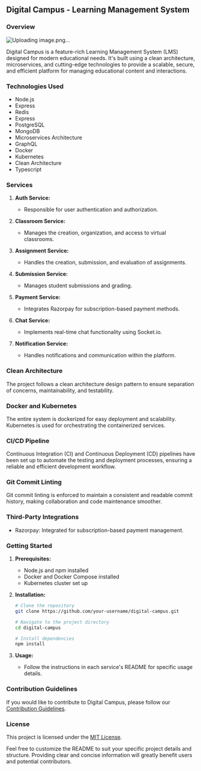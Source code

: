 ## Digital Campus - Learning Management System

### Overview
![Uploading image.png…]()

Digital Campus is a feature-rich Learning Management System (LMS) designed for modern educational needs. It's built using a clean architecture, microservices, and cutting-edge technologies to provide a scalable, secure, and efficient platform for managing educational content and interactions.

### Technologies Used

- Node.js
- Express
- Redis
- Express
- PostgreSQL
- MongoDB
- Microservices Architecture
- GraphQL
- Docker
- Kubernetes
- Clean Architecture
- Typescript

### Services

1. **Auth Service:**
   - Responsible for user authentication and authorization.

2. **Classroom Service:**
   - Manages the creation, organization, and access to virtual classrooms.

3. **Assignment Service:**
   - Handles the creation, submission, and evaluation of assignments.

4. **Submission Service:**
   - Manages student submissions and grading.

5. **Payment Service:**
   - Integrates Razorpay for subscription-based payment methods.

6. **Chat Service:**
   - Implements real-time chat functionality using Socket.io.

7. **Notification Service:**
   - Handles notifications and communication within the platform.

### Clean Architecture

The project follows a clean architecture design pattern to ensure separation of concerns, maintainability, and testability.

### Docker and Kubernetes

The entire system is dockerized for easy deployment and scalability. Kubernetes is used for orchestrating the containerized services.

### CI/CD Pipeline

Continuous Integration (CI) and Continuous Deployment (CD) pipelines have been set up to automate the testing and deployment processes, ensuring a reliable and efficient development workflow.

### Git Commit Linting

Git commit linting is enforced to maintain a consistent and readable commit history, making collaboration and code maintenance smoother.

### Third-Party Integrations

- Razorpay: Integrated for subscription-based payment management.

### Getting Started

1. **Prerequisites:**
   - Node.js and npm installed
   - Docker and Docker Compose installed
   - Kubernetes cluster set up

2. **Installation:**
   ```bash
   # Clone the repository
   git clone https://github.com/your-username/digital-campus.git

   # Navigate to the project directory
   cd digital-campus

   # Install dependencies
   npm install
   ```

3. **Usage:**
   - Follow the instructions in each service's README for specific usage details.

### Contribution Guidelines

If you would like to contribute to Digital Campus, please follow our [Contribution Guidelines](CONTRIBUTING.md).

### License

This project is licensed under the [MIT License](LICENSE).

Feel free to customize the README to suit your specific project details and structure. Providing clear and concise information will greatly benefit users and potential contributors.
